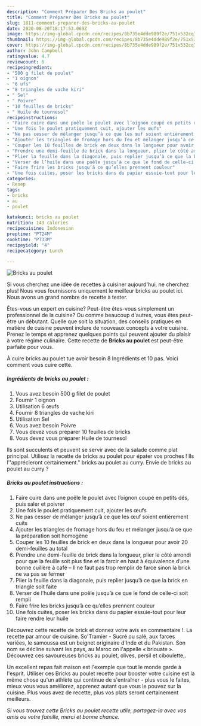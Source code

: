 ```yaml
---
description: "Comment Préparer Des Bricks au poulet"
title: "Comment Préparer Des Bricks au poulet"
slug: 1811-comment-preparer-des-bricks-au-poulet
date: 2020-08-20T18:17:53.069Z
image: https://img-global.cpcdn.com/recipes/8b735e4dde989f2e/751x532cq70/bricks-au-poulet-photo-principale-de-la-recette.jpg
thumbnail: https://img-global.cpcdn.com/recipes/8b735e4dde989f2e/751x532cq70/bricks-au-poulet-photo-principale-de-la-recette.jpg
cover: https://img-global.cpcdn.com/recipes/8b735e4dde989f2e/751x532cq70/bricks-au-poulet-photo-principale-de-la-recette.jpg
author: John Campbell
ratingvalue: 4.7
reviewcount: 6
recipeingredient:
- "500 g filet de poulet"
- "1 oignon"
- "6 ufs"
- "8 triangles de vache kiri"
- " Sel"
- " Poivre"
- "10 feuilles de bricks"
- " Huile de tournesol"
recipeinstructions:
- "Faire cuire dans une poêle le poulet avec l’oignon coupé en petits dés, puis saler et poivrer"
- "Une fois le poulet pratiquement cuit, ajouter les œufs"
- "Ne pas cesser de mélanger jusqu’à ce que les œuf soient entièrement cuits"
- "Ajouter les triangles de fromage hors du feu et mélanger jusqu’à ce que la préparation soit homogène"
- "Couper les 10 feuilles de brick en deux dans la longueur pour avoir 20 demi-feuilles au total"
- "Prendre une demi-feuille de brick dans la longueur, plier le côté arrondi pour que la feuille soit plus fine et la farcir en haut à équivalence d’une bonne cuillère à café – Il ne faut pas trop remplir de farce sinon la brick ne va pas se fermer"
- "Plier la feuille dans la diagonale, puis replier jusqu’à ce que la brick en triangle soit faite"
- "Verser de l’huile dans une poêle jusqu’à ce que le fond de celle-ci soit rempli"
- "Faire frire les bricks jusqu’à ce qu’elles prennent couleur"
- "Une fois cuites, poser les bricks dans du papier essuie-tout pour leur faire rendre leur huile"
categories:
- Resep
tags:
- bricks
- au
- poulet

katakunci: bricks au poulet 
nutrition: 143 calories
recipecuisine: Indonesian
preptime: "PT24M"
cooktime: "PT33M"
recipeyield: "4"
recipecategory: Lunch

---
```



![Bricks au poulet](https://img-global.cpcdn.com/recipes/8b735e4dde989f2e/751x532cq70/bricks-au-poulet-photo-principale-de-la-recette.jpg)

Si vous cherchez une idée de recettes à cuisiner aujourd'hui, ne cherchez plus! Nous vous fournissons uniquement le meilleur bricks au poulet ici. Nous avons un grand nombre de recette à tester.

Êtes-vous un expert en cuisine? Peut-être êtes-vous simplement un professionnel de la cuisine? Ou comme beaucoup d'autres, vous êtes peut-être un débutant. Quelle que soit la situation, des conseils pratiques en matière de cuisine peuvent inclure de nouveaux concepts à votre cuisine. Prenez le temps et apprenez quelques points qui peuvent ajouter du plaisir à votre régime culinaire. Cette recette de <strong> Bricks au poulet </strong> est peut-être parfaite pour vous.

<!--inarticleads1-->

À cuire bricks au poulet tue avoir besoin 8 Ingrédients et 10 pas. Voici comment vous cuire cette.

##### Ingrédients de bricks au poulet :

1. Vous avez besoin 500 g filet de poulet
1. Fournir 1 oignon
1. Utilisation 6 œufs
1. Fournir 8 triangles de vache kiri
1. Utilisation  Sel
1. Vous avez besoin  Poivre
1. Vous devez vous préparer 10 feuilles de bricks
1. Vous devez vous préparer  Huile de tournesol


Ils sont succulents et peuvent se servir avec de la salade comme plat principal. Utilisez la recette de bricks au poulet pour épater vos proches ! Ils l&#39;&#39;apprécieront certainement.&#34; bricks au poulet au curry. Envie de bricks au poulet au curry ? 

<!--inarticleads2-->

##### Bricks au poulet instructions :

1. Faire cuire dans une poêle le poulet avec l’oignon coupé en petits dés, puis saler et poivrer
1. Une fois le poulet pratiquement cuit, ajouter les œufs
1. Ne pas cesser de mélanger jusqu’à ce que les œuf soient entièrement cuits
1. Ajouter les triangles de fromage hors du feu et mélanger jusqu’à ce que la préparation soit homogène
1. Couper les 10 feuilles de brick en deux dans la longueur pour avoir 20 demi-feuilles au total
1. Prendre une demi-feuille de brick dans la longueur, plier le côté arrondi pour que la feuille soit plus fine et la farcir en haut à équivalence d’une bonne cuillère à café – Il ne faut pas trop remplir de farce sinon la brick ne va pas se fermer
1. Plier la feuille dans la diagonale, puis replier jusqu’à ce que la brick en triangle soit faite
1. Verser de l’huile dans une poêle jusqu’à ce que le fond de celle-ci soit rempli
1. Faire frire les bricks jusqu’à ce qu’elles prennent couleur
1. Une fois cuites, poser les bricks dans du papier essuie-tout pour leur faire rendre leur huile


Découvrez cette recette de brick et donnez votre avis en commentaire !. La recette par amour de cuisine. So&#39;Tramier - Sucré ou salé, aux farces variées, le samoussa est un beignet originaire d&#39;Inde et du Pakistan. Son nom se décline suivant les pays, au Maroc on l&#39;appelle « briouate ». Découvrez ces savoureuses bricks au poulet, olives, persil et ciboulette,. 

<!--inarticleads1-->

<p>
Un excellent repas fait maison est l'exemple que tout le monde garde à l'esprit. Utiliser ces Bricks au poulet recette pour booster votre cuisine est la même chose qu'un athlète qui continue de s'entraîner - plus vous le faites, mieux vous vous améliorez, apprenez autant que vous le pouvez sur la cuisine. Plus vous avez de recette, plus vos plats seront certainement meilleurs.
</p>

<p>
<i>Si vous trouvez cette Bricks au poulet recette utile, partagez-la avec vos amis ou votre famille, merci et bonne chance.</i>
</p>
